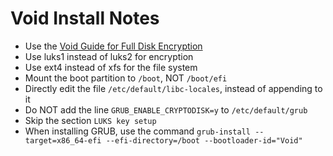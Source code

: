 # Void Install Notes
- Use the [Void Guide for Full Disk Encryption](https://docs.voidlinux.org/installation/guides/fde.html)
- Use luks1 instead of luks2 for encryption
- Use ext4 instead of xfs for the file system
- Mount the boot partition to `/boot`, NOT `/boot/efi`
- Directly edit the file `/etc/default/libc-locales`, instead of appending to it
- Do NOT add the line `GRUB_ENABLE_CRYPTODISK=y` to `/etc/default/grub`
- Skip the section `LUKS key setup`
- When installing GRUB, use the command `grub-install --target=x86_64-efi --efi-directory=/boot --bootloader-id="Void"`
